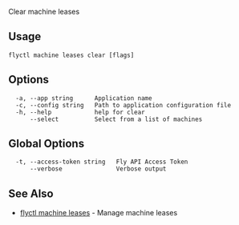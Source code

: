 Clear machine leases


## Usage
~~~
flyctl machine leases clear [flags]
~~~

## Options

~~~
  -a, --app string      Application name
  -c, --config string   Path to application configuration file
  -h, --help            help for clear
      --select          Select from a list of machines
~~~

## Global Options

~~~
  -t, --access-token string   Fly API Access Token
      --verbose               Verbose output
~~~

## See Also

* [flyctl machine leases](/docs/flyctl/machine-leases/)	 - Manage machine leases

